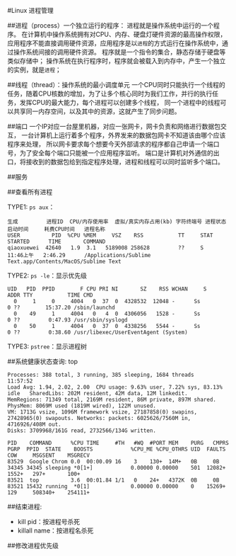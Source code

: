 #Linux 进程管理

##进程（process）一个独立运行的程序：
进程就是操作系统中运行的一个程序。
在计算机中操作系统拥有对CPU、内存、硬盘灯硬件资源的最高操作权限，应用程序不能直接调用硬件资源，应用程序是以`进程`的方式运行在操作系统中，通过操作系统间接的调用硬件资源。
程序就是一个指令的集合，静态存储于硬盘等类似存储中；
操作系统在执行程序时，程序就会被载入到内存中，产生一个独立的实例，就是`进程`；

##线程（thread）：操作系统的最小调度单元
一个CPU同时只能执行一个线程的任务，随着CPU核数的增加，为了让多个核心同时为我们工作，并行的执行任务，发挥CPU的最大能力，每个进程可以创建多个线程，
同一个进程中的线程可以共享同一内存空间，以及其中的资源，这就产生了同步问题。

##端口
一个IP对应一台屋里机器，对应一张网卡，网卡负责和网络进行数据包交互，
一台计算机上运行着多个程序，外界发来的数据包网卡不知道该由哪个应该程序来处理，
所以网卡要求每个想要今天外部请求的程序都自己申请一个端口号，为了安全每个端口只能被一个应用程序监听。
端口是计算机对外通信的出口，将接收到的数据包给到指定程序处理，进程和线程可以同时监听多个端口。

##服务


##查看所有进程

TYPE1: `ps aux`：
```
生成         进程ID  CPU/内存使用率  虚拟/真实内存占用(kb) 字符终端号 进程状态  启动时间     耗费CPU时间   进程名称
USER          PID  %CPU %MEM     VSZ    RSS           TT     STAT    STARTED      TIME       COMMAND
qiaoxuewei  42640   1.9  3.1   5189008 258628         ??     S       11:46上午   2:46.29      /Applications/Sublime Text.app/Contents/MacOS/Sublime Text
```

TYPE2: `ps -le`：显示优先级
```
UID   PID  PPID        F CPU PRI NI       SZ    RSS WCHAN     S             ADDR TTY           TIME CMD
  0     1     0     4004   0  37  0  4328532  12048 -      Ss                  0 ??        15:37.20 /sbin/launchd
  0    49     1     4004   0   4  0  4306056   1528 -      Ss                  0 ??         0:47.93 /usr/sbin/syslogd
  0    50     1     4004   0  37  0  4338256   5544 -      Ss                  0 ??         0:38.60 /usr/libexec/UserEventAgent (System)
```

TYPE3: `pstree`：显示进程树

##系统健康状态查询: top

```
Processes: 388 total, 3 running, 385 sleeping, 1684 threads                                                                                                                 11:57:52
Load Avg: 1.94, 2.02, 2.00  CPU usage: 9.63% user, 7.22% sys, 83.13% idle   SharedLibs: 202M resident, 42M data, 12M linkedit.
MemRegions: 71349 total, 2169M resident, 86M private, 897M shared. PhysMem: 8069M used (1819M wired), 122M unused.
VM: 1713G vsize, 1096M framework vsize, 27187858(0) swapins, 27428965(0) swapouts. Networks: packets: 6025626/7560M in, 4716926/408M out.
Disks: 3709968/161G read, 2732566/134G written.

PID    COMMAND      %CPU TIME     #TH   #WQ  #PORT MEM    PURG   CMPRS  PGRP  PPID  STATE    BOOSTS            %CPU_ME %CPU_OTHRS UID  FAULTS   COW     MSGSENT    MSGRECV
83529  Google Chrom 0.0  00:00.09 16    3    130+  14M+   0B     0B     34345 34345 sleeping *0[1+]            0.00000 0.00000    501  12082+   1552+   297+       100+
83521  top          3.6  00:01.84 1/1   0    24+   4372K  0B     0B     83521 15432 running  *0[1]             0.00000 0.00000    0    15269+   129     508340+    254111+
```

##结束进程: 
+ kill pid：按进程号杀死
+ killall name：按进程名杀死

##修改进程优先级































